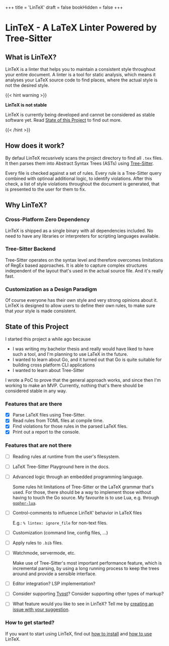 +++
title = 'LinTeX'
draft = false
bookHidden = false
+++

# LinTeX - A LaTeX Linter Powered by Tree-Sitter

## What is LinTeX?

LinTeX is a linter that helps you to maintain a consistent style throughout your entire
document. A linter is a tool for static analysis, which means it analyses your LaTeX
source code to find places, where the actual style is not the desired style.

{{< hint warning >}}

**LinTeX is not stable**

LinTeX is currently being developed and cannot be considered as stable software yet.
Read [State of this Project](#state-of-this-project) to find out more.

{{< /hint >}}

## How does it work?

By defaul LinTeX recusrively scans the project directory to find all `.tex` files. It
then parses them into Abstract Syntax Trees (ASTs) using
[Tree-Sitter](https://tree-sitter.github.io).

Every file is checked against a set of rules. Every rule is a Tree-Sitter query combined
with optinoal additional logic, to identify violations. After this check, a list of
style violations throughout the document is generated, that is presented to the user for
them to fix.

## Why LinTeX?

### Cross-Platform Zero Dependency

LinTeX is shipped as a single binary with all dependencies included. No need to have any
libraries or interpreters for scripting languages available.

### Tree-Sitter Backend

Tree-Sitter operates on the syntax level and therefore overcomes limitations of RegEx
based approaches. It is able to capture complex structures independent of the layout
that's used in the actual source file. And it's really fast.

### Customization as a Design Paradigm

Of course everyone has their own style and very strong opinions about it. LinTeX is
designed to allow users to define their own rules, to make sure that _your_ style is
made consistent.

## State of this Project

I started this project a while ago because

- I was writing my bachelor thesis and really would have liked to have such a tool, and
  I'm planning to use LaTeX in the future.
- I wanted to learn about Go, and it turned out that Go is quite suitable for building
  cross platform CLI applications
- I wanted to learn about Tree-Sitter

I wrote a PoC to prove that the general approach works, and since then I'm working to
make an MVP. Currently, nothing that's there should be considered stable in any way.

### Features that are there

- [x] Parse LaTeX files using Tree-Sitter.
- [x] Read rules from TOML files at compile time.
- [x] Find violations for those rules in the parsed LaTeX files.
- [x] Print out a report to the console.

### Features that are not there

- [ ] Reading rules at runtime from the user's filesystem.
- [ ] LaTeX Tree-Sitter Playground here in the docs.
- [ ] Advanced logic through an embedded programming language.

    Some rules hit limitations of Tree-Sitter or the LaTeX grammar that's used. For
    those, there should be a way to implement those without having to touch the Go
    source. My favourite is to use Lua, e.g. through
    [`gopher-lua`](https://github.com/yuin/gopher-lua).

- [ ] Control-comments to influence LinTeX' behavior in LaTeX files
    
    E.g.: `% lintex: ignore_file` for non-text files.

- [ ] Customization (command line, config files, ...)
- [ ] Apply rules to `.bib` files.
- [ ] Watchmode, servermode, etc.

    Make use of Tree-Sitter's most important performance feature, which is incremental
    parsing, by using a long running process to keep the trees around and provide a
    sensible interface.

- [ ] Editor integration? LSP implementation?
- [ ] Consider supporting [Typst](https://github.com/typst/typst)? Consider supporting
  other types of markup?
- [ ] What feature would you like to see in LinTeX? Tell me by [creating an issue with
  your suggestion](https://github.com/tobb10001/lintex/issues/new).

### How to get started?

If you want to start using LinTeX, find out [how to install](docs/installation) and [how
to use](docs/usage) LinTeX.
